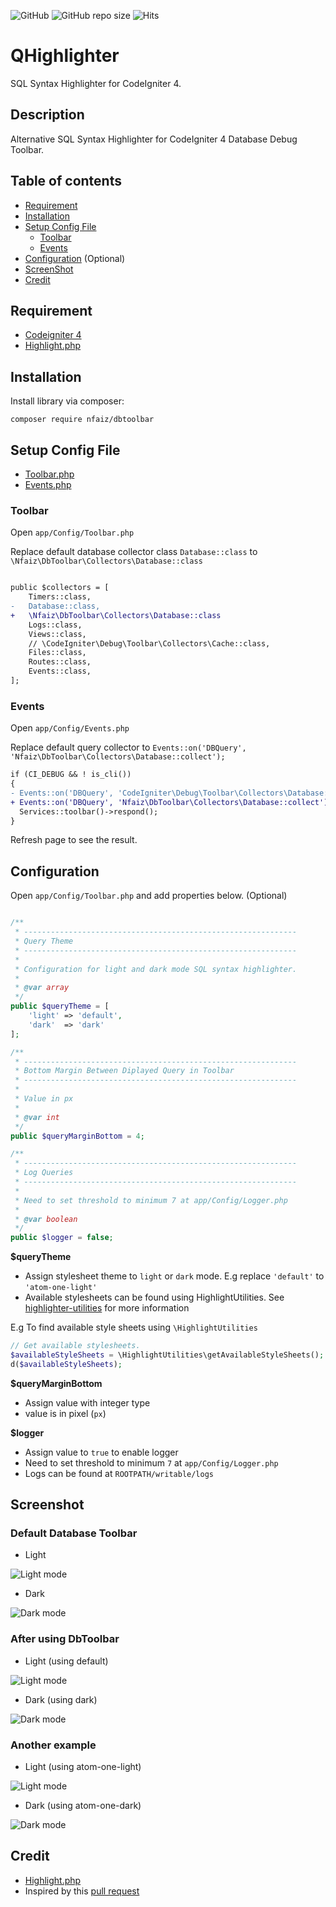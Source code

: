 ![GitHub](https://img.shields.io/github/license/nfaiz/dbtoolbar)
![GitHub repo size](https://img.shields.io/github/repo-size/nfaiz/dbtoolbar?label=size)
![Hits](https://hits.seeyoufarm.com/api/count/incr/badge.svg?url=nfaiz/dbtoolbar)

# QHighlighter
SQL Syntax Highlighter for CodeIgniter 4.

## Description
Alternative SQL Syntax Highlighter for CodeIgniter 4 Database Debug Toolbar.

## Table of contents
  * [Requirement](#requirement)
  * [Installation](#installation)
  * [Setup Config File](#setup-config-file)
    * [Toolbar](#toolbar)
    * [Events](#events)
  * [Configuration](#configuration) (Optional)
  * [ScreenShot](#screenshot)
  * [Credit](#credit)


## Requirement
* [Codeigniter 4](https://github.com/codeigniter4/CodeIgniter4)
* [Highlight.php](https://github.com/scrivo/highlight.php)


## Installation
Install library via composer:

    composer require nfaiz/dbtoolbar


## Setup Config File

* [Toolbar.php](#toolbar)
* [Events.php](#events)


### Toolbar
Open `app/Config/Toolbar.php`

Replace default database collector class `Database::class` to `\Nfaiz\DbToolbar\Collectors\Database::class`

```diff

public $collectors = [
    Timers::class,
-   Database::class,
+   \Nfaiz\DbToolbar\Collectors\Database::class
    Logs::class,
    Views::class,
    // \CodeIgniter\Debug\Toolbar\Collectors\Cache::class,
    Files::class,
    Routes::class,
    Events::class,
];
```

### Events
Open `app/Config/Events.php`

Replace default query collector to `Events::on('DBQuery', 'Nfaiz\DbToolbar\Collectors\Database::collect');`

```diff
if (CI_DEBUG && ! is_cli())
{
- Events::on('DBQuery', 'CodeIgniter\Debug\Toolbar\Collectors\Database::collect');
+ Events::on('DBQuery', 'Nfaiz\DbToolbar\Collectors\Database::collect');
  Services::toolbar()->respond();
}
```

Refresh page to see the result.


## Configuration

Open `app/Config/Toolbar.php` and add properties below. (Optional)

```php

/**
 * -------------------------------------------------------------
 * Query Theme
 * -------------------------------------------------------------
 * 
 * Configuration for light and dark mode SQL syntax highlighter.
 *
 * @var array
 */
public $queryTheme = [
    'light' => 'default',
    'dark'  => 'dark'
];

/**
 * -------------------------------------------------------------
 * Bottom Margin Between Diplayed Query in Toolbar
 * -------------------------------------------------------------
 * 
 * Value in px
 * 
 * @var int
 */
public $queryMarginBottom = 4;

/**
 * -------------------------------------------------------------
 * Log Queries
 * -------------------------------------------------------------
 *
 * Need to set threshold to minimum 7 at app/Config/Logger.php
 *
 * @var boolean
 */
public $logger = false;
```


**$queryTheme**

* Assign stylesheet theme to `light` or `dark` mode. E.g replace `'default'` to `'atom-one-light'`
* Available stylesheets can be found using HighlightUtilities. See [highlighter-utilities](https://github.com/scrivo/highlight.php#highlighter-utilities) for more information


E.g To find available style sheets using  `\HighlightUtilities`

```php
// Get available stylesheets.
$availableStyleSheets = \HighlightUtilities\getAvailableStyleSheets();
d($availableStyleSheets);
```

**$queryMarginBottom**

* Assign value with integer type
* value is in pixel (`px`)

**$logger**

* Assign value to `true` to enable logger
* Need to set threshold to minimum `7` at `app/Config/Logger.php`
* Logs can be found at `ROOTPATH/writable/logs`


## Screenshot

### Default Database Toolbar

* Light<br />
<img src="https://user-images.githubusercontent.com/1330109/128514930-c450fef7-2008-4991-bf95-92c1acc76426.png" alt="Light mode">

* Dark<br />
<img src="https://user-images.githubusercontent.com/1330109/128515006-1acf19e3-0db4-487c-9fca-82c19670fe5e.png" alt="Dark mode">

### After using DbToolbar

* Light (using default)<br />
<img src="https://user-images.githubusercontent.com/1330109/128515151-c1289da9-1f6a-4561-9fb8-ddb6fc8e9f0f.png" alt="Light mode">

* Dark (using dark)<br />
<img src="https://user-images.githubusercontent.com/1330109/128515327-f0e6cda6-d443-4625-a44a-4dffc2caf9ee.png" alt="Dark mode">

### Another example

* Light (using atom-one-light)
<img src="https://user-images.githubusercontent.com/1330109/128515815-01153f90-e140-48ed-93dc-b955d8b570e7.png" alt="Light mode">

* Dark (using atom-one-dark)
<img src="https://user-images.githubusercontent.com/1330109/128515952-39358146-0d32-42c4-a27d-80789503290b.png" alt="Dark mode">

## Credit
* [Highlight.php](https://github.com/scrivo/highlight.php)
* Inspired by this [pull request](https://github.com/codeigniter4/CodeIgniter4/pull/3515)
